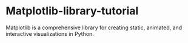 # Matplotlib-library-tutorial
Matplotlib is a comprehensive library for creating static, animated, and interactive visualizations in Python.

